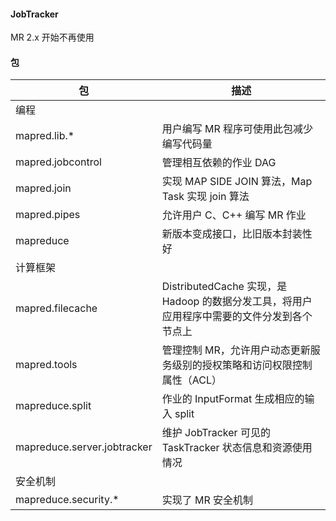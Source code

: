 #### JobTracker

MR 2.x 开始不再使用

#### 包

| 包                          | 描述                                                         |
| --------------------------- | ------------------------------------------------------------ |
| 编程                        |                                                              |
| mapred.lib.*                | 用户编写 MR 程序可使用此包减少编写代码量                     |
| mapred.jobcontrol           | 管理相互依赖的作业 DAG                                       |
| mapred.join                 | 实现 MAP SIDE JOIN 算法，Map Task 实现 join 算法             |
| mapred.pipes                | 允许用户 C、C++ 编写 MR 作业                                 |
| mapreduce                   | 新版本变成接口，比旧版本封装性好                             |
| 计算框架                    |                                                              |
| mapred.filecache            | DistributedCache 实现，是 Hadoop 的数据分发工具，将用户应用程序中需要的文件分发到各个节点上 |
| mapred.tools                | 管理控制 MR，允许用户动态更新服务级别的授权策略和访问权限控制属性（ACL） |
| mapreduce.split             | 作业的 InputFormat 生成相应的输入 split                      |
| mapreduce.server.jobtracker | 维护 JobTracker 可见的 TaskTracker 状态信息和资源使用情况    |
| 安全机制                    |                                                              |
| mapreduce.security.*        | 实现了 MR 安全机制                                           |

